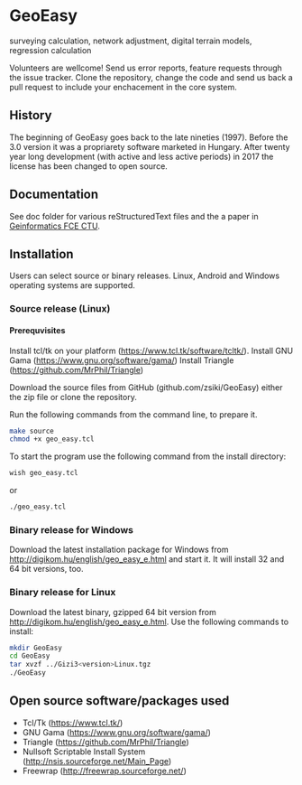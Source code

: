 # GeoEasy
surveying calculation, network adjustment, digital terrain models, regression calculation

Volunteers are wellcome! Send us error reports, feature requests through the issue tracker. 
Clone the repository, change the code and send us back a pull request to include your
enchacement in the core system.

## History

The beginning of GeoEasy goes back to the late nineties (1997). Before the 3.0 
version it was a propriarety software marketed in Hungary. After twenty
year long development (with active and less active periods) in 2017 the license
has been changed to open source.

## Documentation

See doc folder for various reStructuredText files and the a paper in [Geinformatics FCE CTU](https://ojs.cvut.cz/ojs/index.php/gi/article/view/gi.17.2.1.).

## Installation

Users can select source or binary releases. Linux, Android and Windows operating
systems are supported.

### Source release (Linux)

#### Prerequvisites

Install tcl/tk on your platform (https://www.tcl.tk/software/tcltk/).
Install GNU Gama (https://www.gnu.org/software/gama/)
Install Triangle (https://github.com/MrPhil/Triangle)

Download the source files from GitHub (github.com/zsiki/GeoEasy) either
the zip file or clone the repository.

Run the following commands from the command line, to prepare it.

```bash
make source
chmod +x geo_easy.tcl
```

To start the program use the following command from the install directory:

```bash
wish geo_easy.tcl
```

or

```bash
./geo_easy.tcl
```

### Binary release for Windows

Download the latest installation package for Windows from 
http://digikom.hu/english/geo_easy_e.html
and start it. It will install 32 and 64 bit versions, too.

### Binary release for Linux

Download the latest binary, gzipped 64 bit version from 
http://digikom.hu/english/geo_easy_e.html. 
Use the following commands to install:

```bash
mkdir GeoEasy
cd GeoEasy
tar xvzf ../Gizi3<version>Linux.tgz
./GeoEasy
```

## Open source software/packages used

* Tcl/Tk (https://www.tcl.tk/)
* GNU Gama (https://www.gnu.org/software/gama/)
* Triangle (https://github.com/MrPhil/Triangle)
* Nullsoft Scriptable Install System (http://nsis.sourceforge.net/Main_Page)
* Freewrap (http://freewrap.sourceforge.net/)
